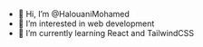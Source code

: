 - 👋 Hi, I’m @HalouaniMohamed
- 👀 I’m interested in web development
- 🌱 I’m currently learning React and TailwindCSS


